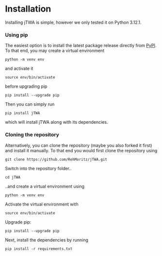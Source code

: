 # Installation

Installing jTWA is simple, however we only tested it on Python 3.12.1.

### Using pip
The easiest option is to install the latest package release directly from [PyPI](https://pypi.org/project/jTWA/). To that end, you may create a virtual environment
```
python -m venv env
```
and activate it
```
source env/bin/activate
```
before upgrading pip
```
pip install --upgrade pip
```
Then you can simply run
```
pip install jTWA
```
which will install jTWA along with its dependencies.

### Cloning the repository
Alternatively, you can clone the repository (maybe you also forked it first) and install it manually.
To that end you would first clone the repository using 
```
git clone https://github.com/RehMoritz/jTWA.git
```
Switch into the repository folder..
```
cd jTWA
```
..and create a virtual environment using 
```
python -m venv env
```

Activate the virtual environment with 
```
source env/bin/activate
```

Upgrade pip:
```
pip install --upgrade pip
```

Next, install the dependencies by running 
```
pip install -r requirements.txt
```